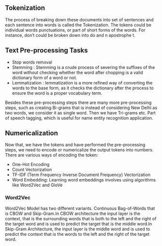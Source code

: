 ## Tokenization

The process of breaking down these documents into set of sentences and each sentence into words is called the Tokenization.  The tokens could be individual words punctuations, or part of short forms of the words. For instance, don’t could be broken down into do and n apostrophe t.

## Text Pre-processing Tasks
- Stop words removal
- Stemming : Stemming is a crude process of severing the suffixes of the word without checking whether the word after chopping is a valid dictionary form of a word or not.
- Lemmatization : lemmatization is a more refined way of converting the words to the base form, as it checks the dictionary after the process to ensure the word is a proper vocabulary term.

Besides these pre-processing steps there are many more pre-processing steps, such as creating Bi-grams that is instead of considering New Delhi as two words, we consider it as single word. Then we have Tri-grams etc. Part of speech tagging, which is useful for name entity recognition application.

## Numericalization 

Now that, we have the tokens and have performed the pre-processing steps, we need to encode or numericalize the output tokens into numbers. There are various ways of encoding the token:

- One-Hot Encoding
- Count Vectorization
- TF-IDF (Term Frequency Inverse Document Frequency) Vectorization
- Word Embedding: Learning word embeddings involves using algorithms like Word2Vec and GloVe 

### Word2Vec
Word2Vec Model has two different variants. Continuous Bag-of-Words that is CBOW and Skip-Gram.In CBOW architecture the input layer is the context, that is the surrounding words that is both to the left and the right of the target word and is used to predict the target that is the middle word.In Skip-Gram Architecture, the input layer is the middle word and is used to predict the context that is the words to the left and the right of the target word.
